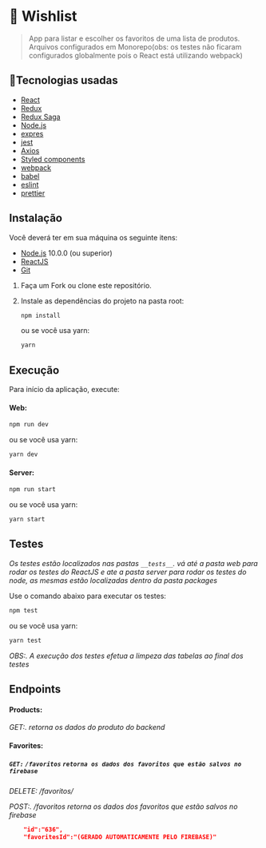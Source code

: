 # :bookmark_tabs: Wishlist

> App para listar e escolher os favoritos de uma lista de produtos.
> Arquivos configurados em Monorepo(obs: os testes não ficaram configurados globalmente pois o React está utilizando webpack)

## :rocket:Tecnologias usadas

- [React](https://pt-br.reactjs.org/)
- [Redux](https://redux.js.org/)
- [Redux Saga](https://redux-saga.js.org/)
- [Node.js](https://nodejs.org/)
- [expres](https://expressjs.com/pt-br/)
- [jest](https://jestjs.io/pt-BR/)
- [Axios](https://github.com/axios/axios)
- [Styled components](https://styled-components.com/)
- [webpack](https://webpack.js.org/)
- [babel](https://babeljs.io/)
- [eslint](https://eslint.org/)
- [prettier](https://prettier.io/)

## Instalação

Você deverá ter em sua máquina os seguinte itens:

- [Node.js](http://nodejs.org/) 10.0.0 (ou superior)
- [ReactJS](https://pt-br.reactjs.org/)
- [Git](http://git-scm.com/)

1. Faça um Fork ou clone este repositório.

2. Instale as dependências do projeto na pasta root:

   ```sh
   npm install
   ```

   ou se você usa yarn:

   ```sh
   yarn
   ```

## Execução

Para início da aplicação, execute:

#### Web:

```sh
npm run dev
```

ou se você usa yarn:

```sh
yarn dev
```

#### Server:

```sh
npm run start
```

ou se você usa yarn:

```sh
yarn start
```

## Testes

_Os testes estão localizados nas pastas `__tests__`. vá até a pasta web para rodar os testes do ReactJS e ate a pasta server para rodar os testes do node, as mesmas estão localizadas dentro da pasta packages_

Use o comando abaixo para executar os testes:

```sh
npm test
```

ou se você usa yarn:

```sh
yarn test
```

_OBS:. A execução dos testes efetua a limpeza das tabelas ao final dos testes_

## Endpoints

#### Products:

_GET:. retorna os dados do produto do backend_

#### Favorites:

##### `GET:` `/favoritos` `retorna os dados dos favoritos que estão salvos no firebase`

_DELETE: /favoritos/<favoriteId>_

_POST:. /favoritos retorna os dados dos favoritos que estão salvos no firebase_

```json
	"id":"636",
	"favoritesId":"(GERADO AUTOMATICAMENTE PELO FIREBASE)"
```
